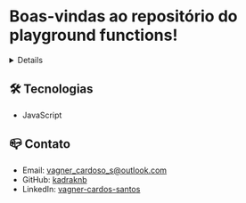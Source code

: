 # Boas-vindas ao repositório do playground functions!

<details>

Escrever códigos em JavaScript que usam variáveis e tipos primitivos;<br />
Utilizar conceitos da linguagem como a tipagem dinâmica e operadores lógicos/aritméticos/de atribuição no seu código;<br />
Criar códigos que usam estruturas condicionais, como o if/else ;<br />
Manipular arrays (listas);<br />
Utilizar o comando for ;<br />
Quebrar grandes problemas em pequenos;<br />
Utilizar a lógica de programação na resolução de problemas;<br />
Manipular objetos;<br />
Utilizar o comando for/in ;<br />
Utilizar funções para organizar e estruturar o seu código;<br />

<br />
</details>

## 🛠 Tecnologias

- JavaScript

## 📪 Contato

- Email: [vagner_cardoso_s@outlook.com](vagner_cardoso_s@outlook.com)
- GitHub: [kadraknb](https://github.com/kadraknb)
- LinkedIn: [vagner-cardos-santos](https://www.linkedin.com/in/vagner-cardos-santos/)

